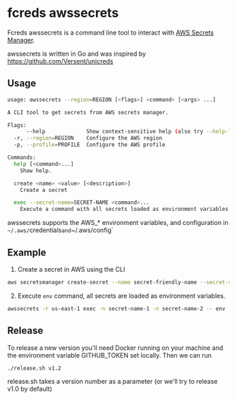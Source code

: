 # fcreds awssecrets

Fcreds awssecrets is a command line tool to interact with [AWS Secrets Manager](https://aws.amazon.com/secrets-manager/).

awssecrets is written in Go and was inspired by https://github.com/Versent/unicreds

## Usage

```bash
usage: awssecrets --region=REGION [<flags>] <command> [<args> ...]

A CLI tool to get secrets from AWS secrets manager.

Flags:
      --help             Show context-sensitive help (also try --help-long and --help-man).
  -r, --region=REGION    Configure the AWS region
  -p, --profile=PROFILE  Configure the AWS profile

Commands:
  help [<command>...]
    Show help.

  create <name> <value> [<description>]
    Create a secret

  exec --secret-name=SECRET-NAME <command>...
    Execute a command with all secrets loaded as environment variables.
```

awssecrets supports the AWS_* environment variables, and configuration in `~/.aws/`credentials` and `~/.aws/config`

## Example

1. Create a secret in AWS using the CLI

```bash
aws secretsmanager create-secret --name secret-friendly-name --secret-string secret-string-value
```

2. Execute `env` command, all secrets are loaded as environment variables.

```bash
awssecrets -r us-east-1 exec -n secret-name-1 -n secret-name-2 -- env
```

## Release

To release a new version you'll need Docker running on your machine and the environment variable GITHUB_TOKEN set locally. Then we can run

```bash
./release.sh v1.2
```

release.sh takes a version number as a parameter (or we'll try to release v1.0 by default)
